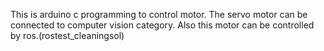 This is arduino c programming to control motor. The servo motor can be connected to computer vision category. Also this motor can be controlled by ros.(rostest_cleaningsol)
